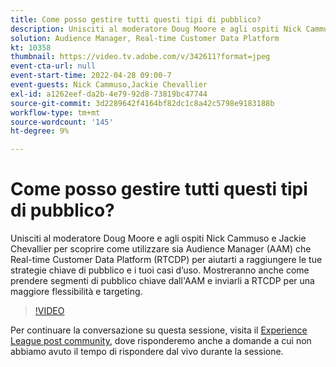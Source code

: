 ```yaml
---
title: Come posso gestire tutti questi tipi di pubblico?
description: Unisciti al moderatore Doug Moore e agli ospiti Nick Cammuso e Jackie Chevallier mentre osservano come utilizzare sia Audience Manager (AAM) che Real-time Customer Data Platform ... (Le descrizioni devono essere comprese tra 60 e 160 caratteri)
solution: Audience Manager, Real-time Customer Data Platform
kt: 10358
thumbnail: https://video.tv.adobe.com/v/342611?format=jpeg
event-cta-url: null
event-start-time: 2022-04-28 09:00-7
event-guests: Nick Cammuso,Jackie Chevallier
exl-id: a1262eef-da2b-4e79-92d8-73819bc47744
source-git-commit: 3d2289642f4164bf82dc1c8a42c5798e9183188b
workflow-type: tm+mt
source-wordcount: '145'
ht-degree: 9%

---
```


# Come posso gestire tutti questi tipi di pubblico?

Unisciti al moderatore Doug Moore e agli ospiti Nick Cammuso e Jackie Chevallier per scoprire come utilizzare sia Audience Manager (AAM) che Real-time Customer Data Platform (RTCDP) per aiutarti a raggiungere le tue strategie chiave di pubblico e i tuoi casi d’uso. Mostreranno anche come prendere segmenti di pubblico chiave dall&#39;AAM e inviarli a RTCDP per una maggiore flessibilità e targeting.

>[!VIDEO](https://video.tv.adobe.com/v/342611/?quality=12&learn=on)

Per continuare la conversazione su questa sessione, visita il [Experience League post community](https://experienceleaguecommunities.adobe.com/t5/adobe-audience-manager/experience-league-live-post-session-discussion-how-do-i-handle/m-p/450340#M419), dove risponderemo anche a domande a cui non abbiamo avuto il tempo di rispondere dal vivo durante la sessione.
